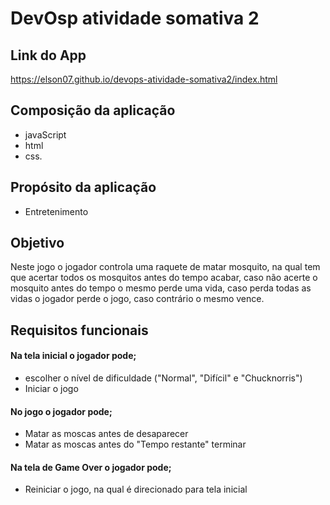 # DevOsp atividade somativa 2

## Link do App
https://elson07.github.io/devops-atividade-somativa2/index.html
 
## Composição da aplicação 

* javaScript 
* html  
* css. 

## Propósito da aplicação

 * Entretenimento 

## Objetivo

Neste jogo o jogador controla uma raquete de matar mosquito, na qual tem que acertar todos os mosquitos antes do tempo acabar, caso não acerte o mosquito antes do tempo o mesmo perde uma vida, caso perda todas as vidas o jogador perde o jogo, caso contrário o mesmo vence.

## Requisitos funcionais 

#### Na tela inicial o jogador pode;

* escolher o nível de dificuldade ("Normal", "Difícil" e "Chucknorris") 
* Iniciar o jogo  

#### No jogo o jogador pode;

* Matar as moscas antes de desaparecer 
* Matar as moscas antes do "Tempo restante" terminar

#### Na tela de Game Over o jogador pode;
 
* Reiniciar o jogo, na qual é direcionado para tela inicial 

